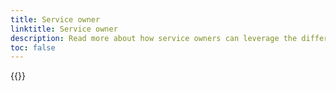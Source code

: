 ```yaml
---
title: Service owner
linktitle: Service owner
description: Read more about how service owners can leverage the different solutions from Altinn Authorization
toc: false
---
```


{{<children />}}

